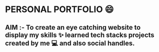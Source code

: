# PERSONAL PORTFOLIO :smile:

## AIM :- To create an eye catching website to display my skills :sparkles:  learned tech stacks   projects created by me :computer: and also social handles. 

